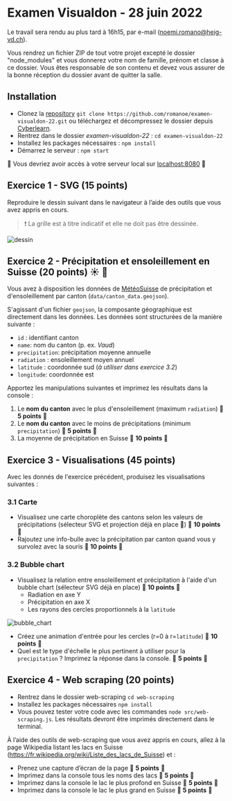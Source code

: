 # Examen Visualdon - 28 juin 2022

Le travail sera rendu au plus tard à 16h15, par e-mail (noemi.romano@heig-vd.ch).

Vous rendrez un fichier ZIP de tout votre projet excepté le dossier "node_modules" et vous donnerez votre nom de famille, prénom et classe à ce dossier. Vous êtes responsable de son contenu et devez vous assurer de la bonne réception du dossier avant de quitter la salle.

## Installation

* Clonez la [repository](https://github.com/romanoe/examen-visualdon-22/) `git clone https://github.com/romanoe/examen-visualdon-22.git` ou téléchargez et décompressez le dossier depuis [Cyberlearn](https://cyberlearn.hes-so.ch/course/view.php?id=21037#section-9).
* Rentrez dans le dossier *examen-visualdon-22* :  ``cd examen-visualdon-22``
* Installez les packages nécessaires : ``npm install``
* Démarrez le serveur : ``npm start``

🚀 Vous devriez avoir accès à votre serveur local sur [localhost:8080](http:localhost:8080) 🚀

## Exercice 1 - SVG (15 points)

Reproduire le dessin suivant dans le navigateur à l’aide des outils que vous avez appris en cours.

> ❗️ La grille est à titre indicatif et elle ne doit pas être dessinée.

![dessin](dessin_svg.png)

## Exercice 2 - Précipitation et ensoleillement en Suisse (20 points) ☀️ 🌈

Vous avez à disposition les données de [MétéoSuisse](https://www.meteosuisse.admin.ch/home/climat/le-climat-suisse-en-detail/raeumliche-klimaanalysen.html)
de précipitation et d'ensoleillement par canton (`data/canton_data.geojson`).

S'agissant d'un fichier `geojson`, la composante géographique est directement dans les données. Les données sont structurées de la manière suivante :

* `id` : identifiant canton
* `name`: nom du canton (p. ex. _Vaud_)
* `precipitation`: précipitation moyenne annuelle
* `radiation` : ensoleillement moyen annuel
* `latitude` : coordonnée sud (_à utiliser dans exercice 3.2_)
* `longitude`: coordonnée est

Apportez les manipulations suivantes et imprimez les résultats dans la console :

1. Le **nom du canton** avec le plus d'ensoleillement (maximum `radiation`) 🎯 **5 points** 🎯
2. Le **nom du canton** avec le moins de précipitations (minimum `precipitation`) 🎯 **5 points** 🎯
3. La moyenne de précipitation en Suisse 🎯 **10 points** 🎯

## Exercice 3 - Visualisations (45 points)

Avec les donnés de l'exercice précédent, produisez les visualisations suivantes :

### 3.1 Carte

* Visualisez une carte choroplète des cantons selon les valeurs de précipitations (sélecteur SVG et projection déjà en place 🎁) 🎯 **10 points** 🎯
* Rajoutez une info-bulle avec la précipitation par canton quand vous y survolez avec la souris 🎯 **10 points** 🎯

### 3.2 Bubble chart

* Visualisez la relation entre ensoleillement et précipitation à l'aide d'un bubble chart (sélecteur SVG déjà en place) 🎯 **10 points** 🎯
  * Radiation en axe Y
  * Précipitation en axe X
  * Les rayons des cercles proportionnels à la `latitude`

![bubble_chart](bubble_chart.png)

* Créez une animation d'entrée pour les cercles (r=0 à r=`latitude`)  🎯 **10 points** 🎯
* Quel est le type d'échelle le plus pertinent à utiliser pour la `precipitation` ? Imprimez la réponse dans la console. 🎯 **5 points** 🎯

## Exercice 4 - Web scraping (20 points)

* Rentrez dans le dossier web-scraping `cd web-scraping`
* Installez les packages nécessaires `npm install`
* Vous pouvez tester votre code avec les commandes `node src/web-scraping.js`. Les résultats devront être imprimés directement dans le terminal.

À l’aide des outils de web-scraping que vous avez appris en cours, allez à la page Wikipedia listant les lacs en Suisse (https://fr.wikipedia.org/wiki/Liste_des_lacs_de_Suisse) et :

* Prenez une capture d’écran de la page 🎯 **5 points** 🎯
* Imprimez dans la console tous les noms des lacs 🎯 **5 points** 🎯
* Imprimez dans la console le lac le plus profond en Suisse 🎯 **5 points** 🎯
* Imprimez dans la console le lac le plus grand en Suisse 🎯 **5 points** 🎯
